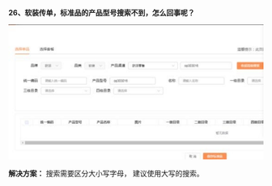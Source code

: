 <a name="bookmark26"></a>**26、软装传单，标准品的产品型号搜索不到，怎么回事呢？**

![](Aspose.Words.256d586b-3954-46d4-8fd0-a69153486d4c.050.jpeg)


**解决方案：**  搜索需要区分大小写字母，  建议使用大写的搜索。

